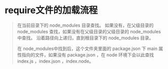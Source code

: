 # require文件的加载流程

> 在当前目录下的 node_modules 目录查找。
> 如果没有，在父级目录的 node_modules 查找，如果没有在父级目录的父级目录的 node_modules 中查找。
> 沿着路径向上递归，直到根目录下的 node_modules 目录。
> 
> 在 node_modules中找到后，这个文件夹里面的 package.json 下 main 属性指向的文件，如果没有  package.json ，在 node 环境下会以此查找 index.js ，index.json ，index.node。

